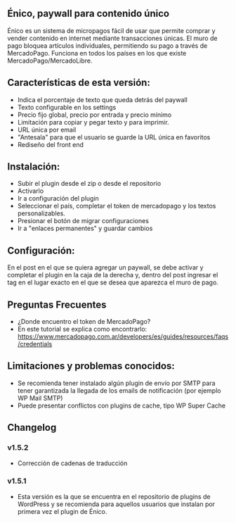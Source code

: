 ## Énico, paywall para contenido único

Énico es un sistema de micropagos fácil de usar que permite comprar y vender contenido en internet mediante transacciones únicas. El muro de pago bloquea artículos individuales, permitiendo su pago a través de MercadoPago. Funciona en todos los países en los que existe MercadoPago/MercadoLibre.

## Características de esta versión:
- Indica el porcentaje de texto que queda detrás del paywall
- Texto configurable en los settings
- Precio fijo global, precio por entrada y precio mínimo
- Limitación para copiar y pegar texto y para imprimir.
- URL única por email
- "Antesala" para que el usuario se guarde la URL única en favoritos
- Rediseño del front end

## Instalación:
- Subir el plugin desde el zip o desde el repositorio
- Activarlo
- Ir a configuración del plugin
- Seleccionar el país, completar el token de mercadopago y los textos personalizables.
- Presionar el botón de migrar configuraciones
- Ir a "enlaces permanentes" y guardar cambios

## Configuración:
En el post en el que se quiera agregar un paywall, se debe activar y completar el plugin en la caja de la derecha y, dentro del post ingresar el tag  <!--more--> en el lugar exacto en el que se desea que aparezca el muro de pago.


## Preguntas Frecuentes
- ¿Donde encuentro el token de MercadoPago?
- En este tutorial se explica como encontrarlo: https://www.mercadopago.com.ar/developers/es/guides/resources/faqs/credentials

## Limitaciones y problemas conocidos:
- Se recomienda tener instalado algún plugin de envío por SMTP para tener garantizada la llegada de los emails de notificación (por ejemplo WP Mail SMTP)
- Puede presentar conflictos con plugins de cache, tipo WP Super Cache

## Changelog
### v1.5.2
* Corrección de cadenas de traducción

### v1.5.1
* Esta versión es la que se encuentra en el repositorio de plugins de WordPress y se recomienda para aquellos usuarios que instalan por primera vez el plugin de Énico.